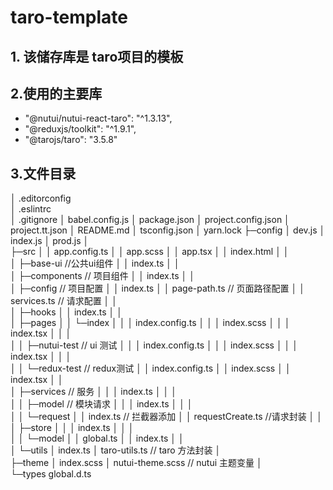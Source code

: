 # taro-template

## 1. 该储存库是 taro项目的模板

## 2.使用的主要库

-  "@nutui/nutui-react-taro": "^1.3.13",
-  "@reduxjs/toolkit": "^1.9.1",
-  "@tarojs/taro": "3.5.8"

## 3.文件目录

│  .editorconfig <br>
│  .eslintrc <br>
│  .gitignore
│  babel.config.js
│  package.json
│  project.config.json
│  project.tt.json
│  README.md
│  tsconfig.json
│  yarn.lock
├─config
│      dev.js
│      index.js
│      prod.js
│      
├─src
│  │  app.config.ts
│  │  app.scss
│  │  app.tsx
│  │  index.html
│  │  
│  ├─base-ui  //公共ui组件
│  │      index.ts
│  │      
│  ├─components // 项目组件
│  │      index.ts
│  │      
│  ├─config  // 项目配置
│  │      index.ts
│  │      page-path.ts // 页面路径配置
│  │      services.ts // 请求配置
│  │      
│  ├─hooks 
│  │      index.ts
│  │      
│  ├─pages
│  │  └─index
│  │      │  index.config.ts
│  │      │  index.scss
│  │      │  index.tsx
│  │      │  
│  │      ├─nutui-test  // ui 测试
│  │      │      index.config.ts
│  │      │      index.scss
│  │      │      index.tsx
│  │      │      
│  │      └─redux-test // redux测试
│  │              index.config.ts
│  │              index.scss
│  │              index.tsx
│  │              
│  ├─services // 服务
│  │  │  index.ts 
│  │  │  
│  │  ├─model // 模块请求
│  │  │      index.ts
│  │  │      
│  │  └─request 
│  │          index.ts // 拦截器添加
│  │          requestCreate.ts  //请求封装
│  │          
│  ├─store
│  │  │  index.ts 
│  │  │  
│  │  └─model 
│  │          global.ts
│  │          index.ts
│  │          
│  └─utils
│          index.ts
│          taro-utils.ts // taro 方法封装
│          
├─theme 
│      index.scss
│      nutui-theme.scss // nutui 主题变量 
│      
└─types
        global.d.ts
